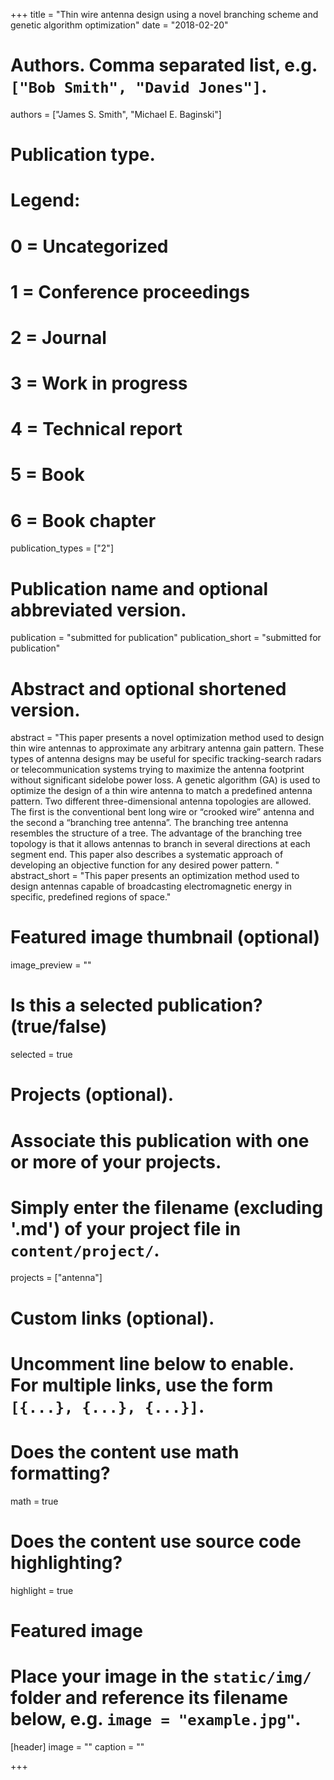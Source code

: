 +++
title = "Thin wire antenna design using a novel branching scheme and genetic algorithm optimization"
date = "2018-02-20"

# Authors. Comma separated list, e.g. `["Bob Smith", "David Jones"]`.
authors = ["James S. Smith", "Michael E. Baginski"]

# Publication type.
# Legend:
# 0 = Uncategorized
# 1 = Conference proceedings
# 2 = Journal
# 3 = Work in progress
# 4 = Technical report
# 5 = Book
# 6 = Book chapter
publication_types = ["2"]

# Publication name and optional abbreviated version.
publication = "submitted for publication"
publication_short = "submitted for publication"

# Abstract and optional shortened version.
abstract = "This paper presents a novel optimization method used to design thin wire antennas to approximate any arbitrary antenna gain pattern.  These types of antenna designs may be useful for specific tracking-search radars or telecommunication systems trying to maximize the antenna footprint without significant sidelobe power loss. A genetic algorithm (GA) is used to optimize the design of a thin wire antenna to match a predefined antenna pattern. Two different three-dimensional antenna topologies are allowed. The first is the conventional bent long wire or “crooked wire” antenna and the second a “branching tree antenna”. The branching tree antenna resembles the structure of a tree. The advantage of the branching tree topology is that it allows antennas to branch in several directions at each segment end. This paper also describes a systematic approach of developing an objective function for any desired power pattern. "
abstract_short = "This paper presents an optimization method used to design antennas capable of broadcasting electromagnetic energy in specific, predefined regions of space."

# Featured image thumbnail (optional)
image_preview = ""

# Is this a selected publication? (true/false)
selected = true

# Projects (optional).
#   Associate this publication with one or more of your projects.
#   Simply enter the filename (excluding '.md') of your project file in `content/project/`.
projects = ["antenna"]


# Custom links (optional).
#   Uncomment line below to enable. For multiple links, use the form `[{...}, {...}, {...}]`.

# Does the content use math formatting?
math = true

# Does the content use source code highlighting?
highlight = true

# Featured image
# Place your image in the `static/img/` folder and reference its filename below, e.g. `image = "example.jpg"`.
[header]
image = ""
caption = ""

+++


